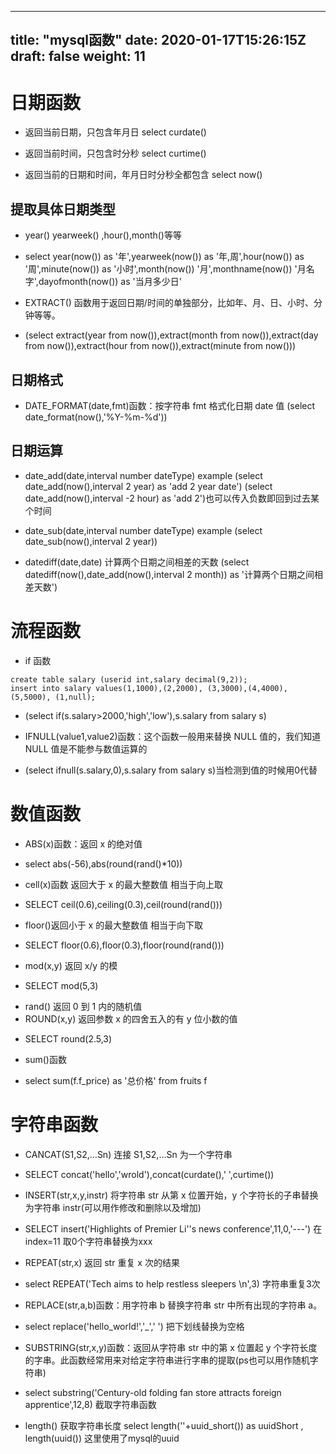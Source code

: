 
---
title: "mysql函数"
date: 2020-01-17T15:26:15Z
draft: false
weight: 11
---


# 日期函数

+ 返回当前日期，只包含年月日 select curdate()

+ 返回当前时间，只包含时分秒 select curtime()

+ 返回当前的日期和时间，年月日时分秒全都包含 select now()

## 提取具体日期类型

+ year() yearweek() ,hour(),month()等等
* select year(now()) as '年',yearweek(now()) as '年,周',hour(now()) as '周',minute(now()) as '小时',month(now()) '月',monthname(now()) '月名字',dayofmonth(now()) as '当月多少日'

+ EXTRACT() 函数用于返回日期/时间的单独部分，比如年、月、日、小时、分钟等等。

* (select extract(year from now()),extract(month from now()),extract(day from now()),extract(hour from now()),extract(minute from now()))

## 日期格式

+ DATE_FORMAT(date,fmt)函数：按字符串 fmt 格式化日期 date 值 (select date_format(now(),'%Y-%m-%d'))

## 日期运算

+ date_add(date,interval number dateType) example (select date_add(now(),interval 2 year) as 'add 2 year date')
  (select date_add(now(),interval -2 hour) as 'add 2')也可以传入负数即回到过去某个时间
  
+ date_sub(date,interval number dateType) example (select date_sub(now(),interval 2 year))

+ datediff(date,date) 计算两个日期之间相差的天数 (select datediff(now(),date_add(now(),interval 2 month)) as '计算两个日期之间相差天数')

# 流程函数

+ if 函数
```
create table salary (userid int,salary decimal(9,2));
insert into salary values(1,1000),(2,2000), (3,3000),(4,4000),(5,5000), (1,null);
```
* (select if(s.salary>2000,'high','low'),s.salary from salary s)

+ IFNULL(value1,value2)函数：这个函数一般用来替换 NULL 值的，我们知道 NULL 值是不能参与数值运算的
* (select ifnull(s.salary,0),s.salary from salary s)当检测到值的时候用0代替


# 数值函数
+ ABS(x)函数：返回 x 的绝对值
* select abs(-56),abs(round(rand()*10))
+ cell(x)函数 返回大于 x 的最大整数值 相当于向上取
* SELECT ceil(0.6),ceiling(0.3),ceil(round(rand()))
+ floor()返回小于 x 的最大整数值 相当于向下取
* SELECT floor(0.6),floor(0.3),floor(round(rand()))
+ mod(x,y) 返回 x/y 的模
* SELECT mod(5,3)
+ rand() 返回 0 到 1 内的随机值
+ ROUND(x,y) 返回参数 x 的四舍五入的有 y 位小数的值 
* SELECT round(2.5,3)
+ sum()函数
* select sum(f.f_price) as '总价格' from fruits f

# 字符串函数
+ CANCAT(S1,S2,…Sn) 连接 S1,S2,…Sn 为一个字符串
* SELECT concat('hello','wrold'),concat(curdate(),' ',curtime())
+ INSERT(str,x,y,instr) 将字符串 str 从第 x 位置开始，y 个字符长的子串替换为字符串 instr(可以用作修改和删除以及增加)
* SELECT insert('Highlights of Premier Li''s news conference',11,0,'---') 在index=11 取0个字符串替换为xxx
+ REPEAT(str,x) 返回 str 重复 x 次的结果
* select REPEAT('Tech aims to help restless sleepers \n',3) 字符串重复3次
+ REPLACE(str,a,b)函数：用字符串 b 替换字符串 str 中所有出现的字符串 a。
* select replace('hello_world!','_',' ') 把下划线替换为空格
+ SUBSTRING(str,x,y)函数：返回从字符串 str 中的第 x 位置起 y 个字符长度的字串。此函数经常用来对给定字符串进行字串的提取(ps也可以用作随机字符串)
* select substring('Century-old folding fan store attracts foreign apprentice',12,8) 截取字符串函数
+ length() 获取字符串长度 select length(''+uuid_short()) as uuidShort , length(uuid()) 这里使用了mysql的uuid

